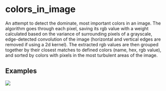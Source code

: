 colors_in_image
===============

An attempt to detect the dominate, most important colors in an image.  The algorithm goes through each pixel, saving its rgb value with a weight calculated based on the variance of surrounding pixels of a grayscale, edge-detected convolution of the image (horizontal and vertical edges are removed if using a 2d kernel).  The extracted rgb values are then grouped together by their closest matches to defined colors (name, hex, rgb value), and sorted by colors with pixels in the most turbulent areas of the image. 

## Examples

  ![](https://raw.github.com/selbyk/colors_in_image/master/example.jpg)
